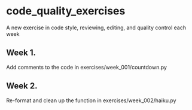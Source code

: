 # code_quality_exercises
A new exercise in code style, reviewing, editing, and quality control each week

## Week 1.

Add comments to the code in exercises/week_001/countdown.py

## Week 2.

Re-format and clean up the function in exercises/week_002/haiku.py
